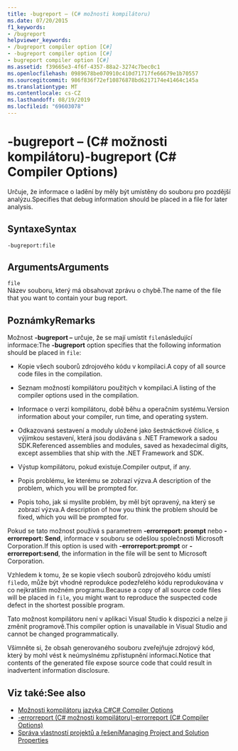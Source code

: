```yaml
---
title: -bugreport – (C# možnosti kompilátoru)
ms.date: 07/20/2015
f1_keywords:
- /bugreport
helpviewer_keywords:
- /bugreport compiler option [C#]
- -bugreport compiler option [C#]
- bugreport compiler option [C#]
ms.assetid: f39665e3-4f6f-4357-88a2-3274c7bec0c1
ms.openlocfilehash: 0989678be070910c410d71717fe66679e1b70557
ms.sourcegitcommit: 986f836f72ef10876878bd6217174e41464c145a
ms.translationtype: MT
ms.contentlocale: cs-CZ
ms.lasthandoff: 08/19/2019
ms.locfileid: "69603078"
---
```

# <a name="-bugreport-c-compiler-options"></a><span data-ttu-id="0b425-102">-bugreport – (C# možnosti kompilátoru)</span><span class="sxs-lookup"><span data-stu-id="0b425-102">-bugreport (C# Compiler Options)</span></span>
<span data-ttu-id="0b425-103">Určuje, že informace o ladění by měly být umístěny do souboru pro pozdější analýzu.</span><span class="sxs-lookup"><span data-stu-id="0b425-103">Specifies that debug information should be placed in a file for later analysis.</span></span>  
  
## <a name="syntax"></a><span data-ttu-id="0b425-104">Syntaxe</span><span class="sxs-lookup"><span data-stu-id="0b425-104">Syntax</span></span>  
  
```console  
-bugreport:file  
```  
  
## <a name="arguments"></a><span data-ttu-id="0b425-105">Arguments</span><span class="sxs-lookup"><span data-stu-id="0b425-105">Arguments</span></span>  
 `file`  
 <span data-ttu-id="0b425-106">Název souboru, který má obsahovat zprávu o chybě.</span><span class="sxs-lookup"><span data-stu-id="0b425-106">The name of the file that you want to contain your bug report.</span></span>  
  
## <a name="remarks"></a><span data-ttu-id="0b425-107">Poznámky</span><span class="sxs-lookup"><span data-stu-id="0b425-107">Remarks</span></span>  
 <span data-ttu-id="0b425-108">Možnost **-bugreport –** určuje, že se mají umístit `file`následující informace:</span><span class="sxs-lookup"><span data-stu-id="0b425-108">The **-bugreport** option specifies that the following information should be placed in `file`:</span></span>  
  
- <span data-ttu-id="0b425-109">Kopie všech souborů zdrojového kódu v kompilaci.</span><span class="sxs-lookup"><span data-stu-id="0b425-109">A copy of all source code files in the compilation.</span></span>  
  
- <span data-ttu-id="0b425-110">Seznam možností kompilátoru použitých v kompilaci.</span><span class="sxs-lookup"><span data-stu-id="0b425-110">A listing of the compiler options used in the compilation.</span></span>  
  
- <span data-ttu-id="0b425-111">Informace o verzi kompilátoru, době běhu a operačním systému.</span><span class="sxs-lookup"><span data-stu-id="0b425-111">Version information about your compiler, run time, and operating system.</span></span>  
  
- <span data-ttu-id="0b425-112">Odkazovaná sestavení a moduly uložené jako šestnáctkové číslice, s výjimkou sestavení, která jsou dodávána s .NET Framework a sadou SDK.</span><span class="sxs-lookup"><span data-stu-id="0b425-112">Referenced assemblies and modules, saved as hexadecimal digits, except assemblies that ship with the .NET Framework and SDK.</span></span>  
  
- <span data-ttu-id="0b425-113">Výstup kompilátoru, pokud existuje.</span><span class="sxs-lookup"><span data-stu-id="0b425-113">Compiler output, if any.</span></span>  
  
- <span data-ttu-id="0b425-114">Popis problému, ke kterému se zobrazí výzva.</span><span class="sxs-lookup"><span data-stu-id="0b425-114">A description of the problem, which you will be prompted for.</span></span>  
  
- <span data-ttu-id="0b425-115">Popis toho, jak si myslíte problém, by měl být opravený, na který se zobrazí výzva.</span><span class="sxs-lookup"><span data-stu-id="0b425-115">A description of how you think the problem should be fixed, which you will be prompted for.</span></span>  
  
 <span data-ttu-id="0b425-116">Pokud se tato možnost používá s parametrem **-errorreport: prompt** nebo **-errorreport: Send**, informace v souboru se odešlou společnosti Microsoft Corporation.</span><span class="sxs-lookup"><span data-stu-id="0b425-116">If this option is used with **-errorreport:prompt** or **-errorreport:send**, the information in the file will be sent to Microsoft Corporation.</span></span>  
  
 <span data-ttu-id="0b425-117">Vzhledem k tomu, že se kopie všech souborů zdrojového kódu umístí `file`do, může být vhodné reprodukce podezřelého kódu reprodukována v co nejkratším možném programu.</span><span class="sxs-lookup"><span data-stu-id="0b425-117">Because a copy of all source code files will be placed in `file`, you might want to reproduce the suspected code defect in the shortest possible program.</span></span>  
  
 <span data-ttu-id="0b425-118">Tato možnost kompilátoru není v aplikaci Visual Studio k dispozici a nelze ji změnit programově.</span><span class="sxs-lookup"><span data-stu-id="0b425-118">This compiler option is unavailable in Visual Studio and cannot be changed programmatically.</span></span>  
  
 <span data-ttu-id="0b425-119">Všimněte si, že obsah generovaného souboru zveřejňuje zdrojový kód, který by mohl vést k neúmyslnému zpřístupnění informací.</span><span class="sxs-lookup"><span data-stu-id="0b425-119">Notice that contents of the generated file expose source code that could result in inadvertent information disclosure.</span></span>  
  
## <a name="see-also"></a><span data-ttu-id="0b425-120">Viz také:</span><span class="sxs-lookup"><span data-stu-id="0b425-120">See also</span></span>

- [<span data-ttu-id="0b425-121">Možnosti kompilátoru jazyka C#</span><span class="sxs-lookup"><span data-stu-id="0b425-121">C# Compiler Options</span></span>](./index.md)
- [<span data-ttu-id="0b425-122">-errorreport (C# možnosti kompilátoru)</span><span class="sxs-lookup"><span data-stu-id="0b425-122">-errorreport (C# Compiler Options)</span></span>](./errorreport-compiler-option.md)
- [<span data-ttu-id="0b425-123">Správa vlastností projektů a řešení</span><span class="sxs-lookup"><span data-stu-id="0b425-123">Managing Project and Solution Properties</span></span>](/visualstudio/ide/managing-project-and-solution-properties)
